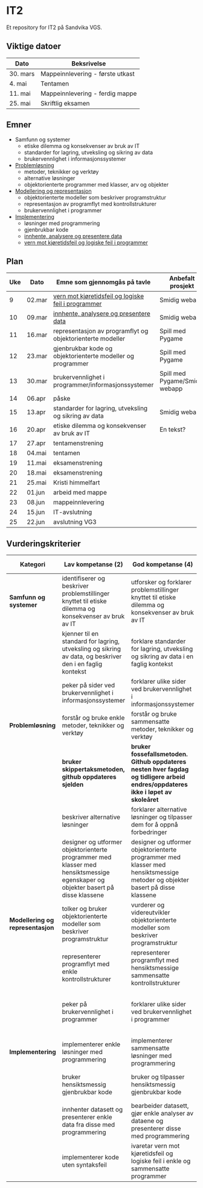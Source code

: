 # IT2

Et repository for IT2 på Sandvika VGS.

## Viktige datoer

| Dato     | Beksrivelse                      |
| -------- | -------------------------------- |
| 30. mars | Mappeinnlevering - første utkast |
| 4. mai   | Tentamen                         |
| 11. mai  | Mappeinnlevering - ferdig mappe  |
| 25. mai  | Skriftlig eksamen                |


## Emner

- Samfunn og systemer
  - etiske dilemma og konsekvenser av bruk av IT
  - standarder for lagring, utveksling og sikring av data
  - brukervennlighet i informasjonssystemer
- [Problemløsning](problemlosning/readme.md)
  - metoder, teknikker og verktøy
  - alternative løsninger
  - objektorienterte programmer med klasser, arv og objekter
- [Modellering og representasjon](modellering-og-representasjon/readme.md)
  - objektorienterte modeller som beskriver programstruktur
  - representasjon av programflyt med kontrollstrukturer
  - brukervennlighet i programmer
- [Implementering](implementering/readme.md)
  - løsninger med programmering
  - gjenbrukbar kode
  - [innhente, analysere og presentere data](implementering/readme.md#innhente-analysere-og-presentere-data)
  - [vern mot kjøretidsfeil og logiske feil i programmer](./implementering/readme.md#vern-mot-kjøretidsfeil-og-logiske-feil-i-programmer)


## Plan

| Uke | Dato   | Emne som gjennomgås på tavle                                                                                                          | Anbefalt prosjekt              |
| --- | ------ | ------------------------------------------------------------------------------------------------------------------------------------- | ------------------------------ |
| 9   | 02.mar | [vern mot kjøretidsfeil og logiske feil i programmer](./implementering/readme.md#vern-mot-kjøretidsfeil-og-logiske-feil-i-programmer) | Smidig webapp                  |
| 10  | 09.mar | [innhente, analysere og presentere data](implementering/readme.md#innhente-analysere-og-presentere-data)                              | Smidig webapp                  |
| 11  | 16.mar | representasjon av programflyt og objektorienterte modeller                                                                            | Spill med Pygame               |
| 12  | 23.mar | gjenbrukbar kode og objektorienterte modeller og programmer                                                                           | Spill med Pygame               |
| 13  | 30.mar | brukervennlighet i programmer/informasjonssystemer                                                                                    | Spill med Pygame/Smidig webapp |
| 14  | 06.apr | påske                                                                                                                                 |                                |
| 15  | 13.apr | standarder for lagring, utveksling og sikring av data                                                                                 | Smidig webapp                  |
| 16  | 20.apr | etiske dilemma og konsekvenser av bruk av IT                                                                                          | En tekst?                      |
| 17  | 27.apr | tentamenstrening                                                                                                                      |                                |
| 18  | 04.mai | tentamen                                                                                                                              |                                |
| 19  | 11.mai | eksamenstrening                                                                                                                       |                                |
| 20  | 18.mai | eksamenstrening                                                                                                                       |                                |
| 21  | 25.mai | Kristi himmelfart                                                                                                                     |                                |
| 22  | 01.jun | arbeid med mappe                                                                                                                      |                                |
| 23  | 08.jun | mappeinnlevering                                                                                                                      |                                |
| 24  | 15.jun | IT-avslutning                                                                                                                         |                                |
| 25  | 22.jun | avslutning VG3                                                                                                                        |                                |

## Vurderingskriterier

| Kategori                          | Lav kompetanse (2)                                                                                                               | God kompetanse (4)                                                                                                                 | Utmerket kompetanse (6)                                                                                               |
| --------------------------------- | -------------------------------------------------------------------------------------------------------------------------------- | ---------------------------------------------------------------------------------------------------------------------------------- | --------------------------------------------------------------------------------------------------------------------- |
| **Samfunn og systemer**           | identifiserer og beskriver problemstillinger knyttet til etiske dilemma og konsekvenser av bruk av IT                            | utforsker og forklarer problemstillinger knyttet til etiske dilemma og konsekvenser av bruk av IT                                  | utforsker og vurderer problemstillinger knyttet til etiske dilemma og konsekvenser av bruk av IT ved kritisk drøfting |
|                                   | kjenner til en standard for lagring, utveksling og sikring av data, og beskriver den i en faglig kontekst                        | forklare standarder for lagring, utveksling og sikring av data i en faglig kontekst                                                | gjør rede for standarder for lagring, utveksling og sikring av data med faglige begrunnelser og forklaringer          |
|                                   | peker på sider ved brukervennlighet i informasjonssystemer                                                                       | forklarer ulike sider ved brukervennlighet i informasjonssystemer                                                                  | vurderer brukervennlighet i informasjonssystemer                                                                      |
| **Problemløsning**                | forstår og bruke enkle metoder, teknikker og verktøy                                                                             | forstår og bruke sammensatte metoder, teknikker og verktøy                                                                         | hensiktsmessig anvende avanserte metoder, teknikker og verktøy                                                        |
|                                   | **bruker skippertaksmetoden, github oppdateres sjelden**                                                                         | **bruker fossefallsmetoden. Github oppdateres nesten hver fagdag og tidligere arbeid endres/oppdateres ikke i løpet av skoleåret** | **arbeider smidig. Github oppdateres hver fagdag og tidligere arbeid endres/oppdateres i løpet av skoleåret**         |
|                                   | beskriver alternative løsninger                                                                                                  | forklarer alternative løsninger og tilpasser dem for å oppnå forbedringer                                                          | grundig vurderer alternative løsninger og gjøre hensiktsmessige valg                                                  |
|                                   | designer og utformer objektorienterte programmer med klasser med hensiktsmessige egenskaper og objekter basert på disse klassene | designer og utformer objektorienterte programmer med klasser med hensiktsmessige metoder og objekter basert på disse klassene      | designer og utformer objektorienterte programmer med klasser med hensiktsmessig arv og objekter basert på de klassene |
| **Modellering og representasjon** | tolker og bruker objektorienterte modeller som beskriver programstruktur                                                         | vurderer og videreutvikler objektorienterte modeller som beskriver programstruktur                                                 | forbedre og lager komplette objektorienterte modeller som beskriver programstruktur                                   |
|                                   | representerer programflyt med enkle kontrollstrukturer                                                                           | representerer programflyt med hensiktsmessige sammensatte kontrollstrukturer                                                       | representerer programflyt med hensiktsmessige og effektive avanserte kontrollstrukturer                               |
|                                   | peker på brukervennlighet i programmer                                                                                           | forklarer ulike sider ved brukervennlighet i programmer                                                                            | vurderer brukervennlighet i programmer og foreslår hensiktsmessige forbedringer                                       |
| **Implementering**                | implementerer enkle løsninger med programmering                                                                                  | implementerer sammensatte løsninger med programmering                                                                              | implementerer avanserte løsninger med programmering                                                                   |
|                                   | bruker hensiktsmessig gjenbrukbar kode                                                                                           | bruker og tilpasser hensiktsmessig gjenbrukbar kode                                                                                | bruker, tilpasser og utvikler hensiktsmessig gjenbrukbar kode                                                         |
|                                   | innhenter datasett og presenterer enkle data fra disse med programmering                                                         | bearbeider datasett, gjør enkle analyser av dataene og presenterer disse med programmering                                         | gjør sammensatte analyser av datasett og presenterer disse med programmering                                          |
|                                   | implementerer kode uten syntaksfeil                                                                                              | ivaretar vern mot kjøretidsfeil og logiske feil i enkle og sammensatte programmer                                                  | ivaretar vern mot kjøretidsfeil og logiske feil i avanserte programmer                                                |



